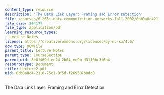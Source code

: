 ```yaml
---
content_type: resource
description: 'The Data Link Layer: Framing and Error Detection'
file: /courses/6-263j-data-communication-networks-fall-2002/8bb0a8c4211675c18f5df269507b8dc0_Lecture2.pdf
file_size: 204178
file_type: application/pdf
learning_resource_types:
- Lecture Notes
license: https://creativecommons.org/licenses/by-nc-sa/4.0/
ocw_type: OCWFile
parent_title: Lecture Notes
parent_type: CourseSection
parent_uid: 8e8f669d-ee24-2b04-ec9b-d3110bc316b4
resourcetype: Document
title: Lecture2.pdf
uid: 8bb0a8c4-2116-75c1-8f5d-f269507b8dc0
---
```

The Data Link Layer: Framing and Error Detection